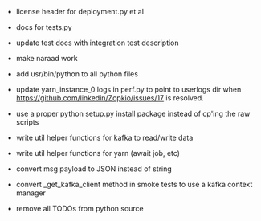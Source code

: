 * license header for deployment.py et al
* docs for tests.py
* update test docs with integration test description

* make naraad work
* add usr/bin/python to all python files
* update yarn_instance_0 logs in perf.py to point to userlogs dir when https://github.com/linkedin/Zopkio/issues/17 is resolved.
* use a proper python setup.py install package instead of cp'ing the raw scripts
* write util helper functions for kafka to read/write data
* write util helper functions for yarn (await job, etc)
* convert msg payload to JSON instead of string
* convert _get_kafka_client method in smoke tests to use a kafka context manager
* remove all TODOs from python source
